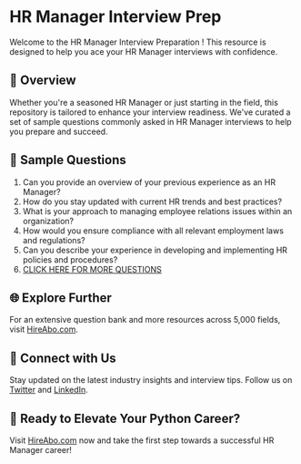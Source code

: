 # HR Manager Interview Prep

Welcome to the HR Manager Interview Preparation ! This resource is designed to help you ace your HR Manager interviews with confidence.

## 🚀 Overview

Whether you're a seasoned HR Manager or just starting in the field, this repository is tailored to enhance your interview readiness. We've curated a set of sample questions commonly asked in HR Manager interviews to help you prepare and succeed.

## 📝 Sample Questions

1. Can you provide an overview of your previous experience as an HR Manager?
2. How do you stay updated with current HR trends and best practices?
3. What is your approach to managing employee relations issues within an organization?
4. How would you ensure compliance with all relevant employment laws and regulations?
5. Can you describe your experience in developing and implementing HR policies and procedures?
6. [CLICK HERE FOR MORE QUESTIONS](https://hireabo.com/job/1_1_0/HR%20Manager)

## 🌐 Explore Further

For an extensive question bank and more resources across 5,000 fields, visit [HireAbo.com](https://www.hireabo.com).

## 📱 Connect with Us

Stay updated on the latest industry insights and interview tips. Follow us on [Twitter](https://twitter.com/hireabo) and [LinkedIn](https://www.linkedin.com/in/hire-abo-3609972a8/).

## 🚀 Ready to Elevate Your Python Career?

Visit [HireAbo.com](https://www.hireabo.com) now and take the first step towards a successful HR Manager career!